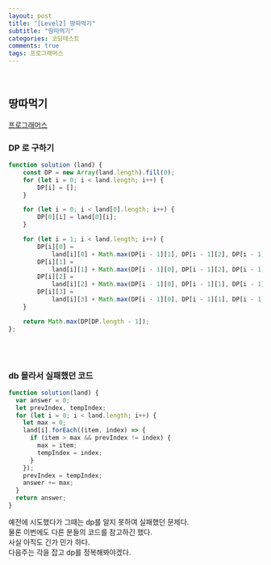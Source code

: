 ```yaml
---
layout: post
title: "[Level2] 땅따먹기"
subtitle: "땅따먹기"
categories: 코딩테스트
comments: true
tags: 프로그래머스
---
```



<br>

## 땅따먹기

[프로그래머스](https://programmers.co.kr/learn/courses/30/lessons/12913) <br>

### DP 로 구하기
```js
function solution (land) {
    const DP = new Array(land.length).fill(0);
    for (let i = 0; i < land.length; i++) {
        DP[i] = [];
    }

    for (let i = 0; i < land[0].length; i++) {
        DP[0][i] = land[0][i];
    }

    for (let i = 1; i < land.length; i++) {
        DP[i][0] =
            land[i][0] + Math.max(DP[i - 1][1], DP[i - 1][2], DP[i - 1][3]);
        DP[i][1] =
            land[i][1] + Math.max(DP[i - 1][0], DP[i - 1][2], DP[i - 1][3]);
        DP[i][2] =
            land[i][2] + Math.max(DP[i - 1][0], DP[i - 1][1], DP[i - 1][3]);
        DP[i][3] =
            land[i][3] + Math.max(DP[i - 1][0], DP[i - 1][1], DP[i - 1][2]);
    }

    return Math.max(DP[DP.length - 1]);
};
```

<br><br>

### db 몰라서 실패했던 코드

```js
function solution(land) {
  var answer = 0;
  let prevIndex, tempIndex;
  for (let i = 0; i < land.length; i++) {
    let max = 0;
    land[i].forEach((item, index) => {
      if (item > max && prevIndex != index) {
        max = item;
        tempIndex = index;
      }
    });
    prevIndex = tempIndex;
    answer += max;
  }
  return answer;
}

```

예전에 시도했다가 그때는 dp를 알지 못하여 실패했던 문제다.<br>
물론 이번에도 다른 분들의 코드를 참고하긴 했다.<br>
사실 아직도 긴가 민가 하다.<br>
다음주는 각을 잡고 dp를 정복해봐야겠다.